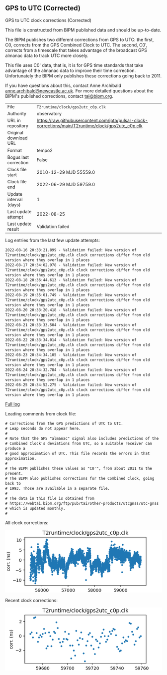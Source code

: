 
## GPS to UTC (Corrected)

GPS to UTC clock corrections (Corrected)

This file is constructed from BIPM published data and should be up-to-date.

The BIPM publishes two different corrections from GPS to UTC:
the first, C0, corrects from the GPS Combined Clock to UTC. The second,
C0', corrects from a timescale that takes advantage of the broadcast
GPS almanac data to track UTC more closely.

This file uses C0' data, that is, it is for GPS time standards that
take advantage of the almanac data to improve their time correction.
Unfortunately the BIPM only publishes these corrections going back
to 2011.

If you have questions about this, contact Anne Archibald
<anne.archibald@newcastle.ac.uk>. For more detailed questions
about the BIPM's published corrections, contact <tai@bipm.org>.

|     |     |
|:--- |:--- |
| File | `T2runtime/clock/gps2utc_c0p.clk` |
| Authority | observatory |
| URL in repository | <https://raw.githubusercontent.com/ipta/pulsar-clock-corrections/main/T2runtime/clock/gps2utc_c0p.clk> |
| Original download URL | <None> |
| Format | tempo2 |
| Bogus last correction | False |
| Clock file start | 2010-12-29 MJD 55559.0 |
| Clock file end | 2022-06-29 MJD 59759.0 |
| Update interval (days) | 1 |
| Last update attempt | 2022-08-25 |
| Last update result | Validation failed |

Log entries from the last few update attempts:
```
2022-08-16 20:33:21.899 - Validation failed: New version of T2runtime/clock/gps2utc_c0p.clk clock corrections differ from old version where they overlap in 1 places
2022-08-17 20:34:02.978 - Validation failed: New version of T2runtime/clock/gps2utc_c0p.clk clock corrections differ from old version where they overlap in 1 places
2022-08-18 20:36:44.613 - Validation failed: New version of T2runtime/clock/gps2utc_c0p.clk clock corrections differ from old version where they overlap in 1 places
2022-08-19 20:35:01.749 - Validation failed: New version of T2runtime/clock/gps2utc_c0p.clk clock corrections differ from old version where they overlap in 1 places
2022-08-20 20:33:20.418 - Validation failed: New version of T2runtime/clock/gps2utc_c0p.clk clock corrections differ from old version where they overlap in 1 places
2022-08-21 20:33:33.504 - Validation failed: New version of T2runtime/clock/gps2utc_c0p.clk clock corrections differ from old version where they overlap in 1 places
2022-08-22 20:33:34.014 - Validation failed: New version of T2runtime/clock/gps2utc_c0p.clk clock corrections differ from old version where they overlap in 1 places
2022-08-23 20:34:34.105 - Validation failed: New version of T2runtime/clock/gps2utc_c0p.clk clock corrections differ from old version where they overlap in 1 places
2022-08-24 20:34:32.784 - Validation failed: New version of T2runtime/clock/gps2utc_c0p.clk clock corrections differ from old version where they overlap in 1 places
2022-08-25 20:34:52.275 - Validation failed: New version of T2runtime/clock/gps2utc_c0p.clk clock corrections differ from old version where they overlap in 1 places
```
[Full log](https://raw.githubusercontent.com/ipta/pulsar-clock-corrections/main/log/T2runtime/clock/gps2utc_c0p.clk.log)

Leading comments from clock file:

    # Corrections from the GPS predictions of UTC to UTC.
    # Leap seconds do not appear here.
    #
    # Note that the GPS "almanac" signal also includes predictions of the
    # Combined Clock's deviations from UTC, so a suitable receiver can produce a
    # good approximation of UTC. This file records the errors in that approximation.
    #
    # The BIPM publishes these values as "C0'", from about 2011 to the present.
    # The BIPM also publishes corrections for the Combined Clock, going back to
    # 1993. Those are available in a separate file.
    #
    # The data in this file is obtained from
    # https://webtai.bipm.org/ftp/pub/tai/other-products/utcgnss/utc-gnss
    # which is updated monthly.
    #



All clock corrections:

![plot of all clock corrections](gps2utc_c0p.clk.png "All corrections")

Recent clock corrections:

![plot of recent clock corrections](gps2utc_c0p.clk.short.png "Recent corrections")

